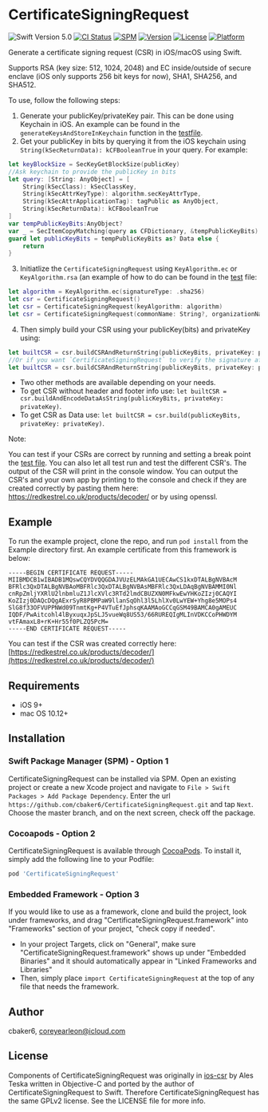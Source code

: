 # CertificateSigningRequest
![Swift Version 5.0](https://img.shields.io/badge/Swift-v5.0-yellow.svg)
[![CI Status](https://img.shields.io/travis/cbaker6/CertificateSigningRequest.svg?style=flat)](https://travis-ci.org/cbaker6/CertificateSigningRequest)
[![SPM](https://img.shields.io/badge/Swift%20Package%20Manager-compatible-brightgreen.svg)](https://github.com/apple/swift-package-manager)
[![Version](https://img.shields.io/cocoapods/v/CertificateSigningRequest.svg?style=flat)](https://cocoapods.org/pods/CertificateSigningRequest)
[![License](https://img.shields.io/cocoapods/l/CertificateSigningRequest.svg?style=flat)](https://cocoapods.org/pods/CertificateSigningRequest)
[![Platform](https://img.shields.io/cocoapods/p/CertificateSigningRequest.svg?style=flat)](https://cocoapods.org/pods/CertificateSigningRequest)

Generate a certificate signing request (CSR) in iOS/macOS using Swift.

Supports RSA (key size: 512, 1024, 2048) and EC inside/outside of secure enclave (iOS only supports 256 bit keys for now), SHA1, SHA256, and SHA512. 

To use, follow the following steps:

1. Generate your publicKey/privateKey pair. This can be done using Keychain in iOS. An example can be found in the `generateKeysAndStoreInKeychain` function in the [testfile](https://github.com/cbaker6/CertificateSigningRequest/blob/master/Example/Tests/Tests.swift#L440).
2.  Get your publicKey in bits by querying it from the iOS keychain using `String(kSecReturnData): kCFBooleanTrue` in your query. For example:

```swift
let keyBlockSize = SecKeyGetBlockSize(publicKey)
//Ask keychain to provide the publicKey in bits
let query: [String: AnyObject] = [
    String(kSecClass): kSecClassKey,
    String(kSecAttrKeyType): algorithm.secKeyAttrType,
    String(kSecAttrApplicationTag): tagPublic as AnyObject,
    String(kSecReturnData): kCFBooleanTrue
]
var tempPublicKeyBits:AnyObject?
var _ = SecItemCopyMatching(query as CFDictionary, &tempPublicKeyBits)
guard let publicKeyBits = tempPublicKeyBits as? Data else {
    return
}
```
3. Initiatlize the `CertificateSigningRequest` using `KeyAlgorithm.ec` or `KeyAlgorithm.rsa` (an example of how to do can be found in the [test](https://github.com/cbaker6/CertificateSigningRequest/blob/master/Example/Tests/Tests.swift#L34) file: 
```swift 
let algorithm = KeyAlgorithm.ec(signatureType: .sha256)
let csr = CertificateSigningRequest()
let csr = CertificateSigningRequest(keyAlgorithm: algorithm)
let csr = CertificateSigningRequest(commonName: String?, organizationName:String?, organizationUnitName:String?, countryName:String?, stateOrProvinceName:String?, localityName:String?, keyAlgorithm: algorithm)
```

4. Then simply build your CSR using your publicKey(bits) and privateKey using:
 ```swift 
 let builtCSR = csr.buildCSRAndReturnString(publicKeyBits, privateKey: privateKey)
 //Or if you want `CertificateSigningRequest` to verify the signature after building, pass in your publicKey to the same method:
 let builtCSR = csr.buildCSRAndReturnString(publicKeyBits, privateKey: privateKey, publicKey: publicKey)
 ``` 
- Two other methods are available depending on your needs.
- To get CSR without header and footer info use: `let builtCSR = csr.buildAndEncodeDataAsString(publicKeyBits, privateKey: privateKey)`.
- To get CSR as Data use: `let builtCSR = csr.build(publicKeyBits, privateKey: privateKey)`.

Note:

You can test if your CSRs are correct by running and setting a break point the [test file](https://github.com/cbaker6/CertificateSigningRequest/blob/master/Example/Tests/Tests.swift#L66). You can also let all test run and test the different CSR's. The output of the CSR will print in the console window. You can output the CSR's and your own app by printing to the console and check if they are created correctly by pasting them here: https://redkestrel.co.uk/products/decoder/ or by using openssl.

## Example

To run the example project, clone the repo, and run `pod install` from the Example directory first. An example certificate from this framework is below:

```
-----BEGIN CERTIFICATE REQUEST-----
MIIBMDCB1wIBADB1MQswCQYDVQQGDAJVUzELMAkGA1UECAwCS1kxDTALBgNVBAcM
BFRlc3QxDTALBgNVBAoMBFRlc3QxDTALBgNVBAsMBFRlc3QxLDAqBgNVBAMMI0Nl
cnRpZmljYXRlU2lnbmluZ1JlcXVlc3RTd2lmdCBUZXN0MFkwEwYHKoZIzj0CAQYI
KoZIzj0DAQcDQgAExrSyR8PBMPaW9llanSqOhl3l5LhlXv0LwYEW+Yhg8e5MOPs4
SlG8f33OFVUPPNWd09TnmtKg+P4VTuEfJphsqKAAMAoGCCqGSM49BAMCA0gAMEUC
IQDF/PwAitcohl4lByxuqxJpSLJ5vueWq8US53/66RUREQIgMLInVDKCCoPHWDYM
vtFAmaxL8+rK+Hr55f0PLZQ5PcM=
-----END CERTIFICATE REQUEST-----
```

You can test if the CSR was created correctly here: [https://redkestrel.co.uk/products/decoder/](https://redkestrel.co.uk/products/decoder/)

## Requirements
- iOS 9+
- mac OS 10.12+

## Installation

### Swift Package Manager (SPM) - Option 1
CertificateSigningRequest can be installed via SPM. Open an existing project or create a new Xcode project and navigate to `File > Swift Packages > Add Package Dependency`. Enter the url `https://github.com/cbaker6/CertificateSigningRequest.git` and tap `Next`. Choose the master branch, and on the next screen, check off the package.

### Cocoapods - Option 2
CertificateSigningRequest is available through [CocoaPods](https://cocoapods.org). To install
it, simply add the following line to your Podfile:

```ruby
pod 'CertificateSigningRequest'
```

### Embedded Framework - Option 3
If you would like to use as a framework, clone and build the project, look under frameworks, and drag "CertificateSigningRequest.framework" into "Frameworks" section of your project, "check copy if needed".

- In your project Targets, click on "General", make sure "CertificateSigningRequest.framework" shows up under "Embedded Binaries" and it should automatically appear in "Linked Frameworks and Libraries"
- Then, simply place `import CertificateSigningRequest` at the top of any file that needs the framework.

## Author

cbaker6, coreyearleon@icloud.com

## License
Components of CertificateSigningRequest was originally in [ios-csr](https://github.com/ateska/ios-csr) by Ales Teska written in Objective-C and ported by the author of CertificateSigningRequest to Swift. Therefore CertificateSigningRequest has the same GPLv2 license. See the LICENSE file for more info.
